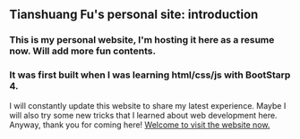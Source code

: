 ## Tianshuang Fu's personal site: introduction ##  

### This is my personal website, I'm hosting it here as a resume now. Will add more fun contents. ### 

### It was first built when I was learning html/css/js with BootStarp 4. ###

I will constantly update this website to share my latest experience. Maybe I will also try some new tricks that I learned about web development here. 
Anyway, thank you for coming here! [Welcome to visit the website now.](https://tsfu.github.io/personal-site)
